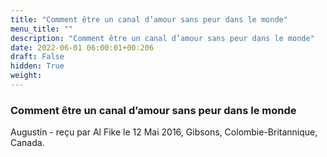 ```yaml
---
title: "Comment être un canal d’amour sans peur dans le monde"
menu_title: ""
description: "Comment être un canal d’amour sans peur dans le monde"
date: 2022-06-01 06:00:01+00:206
draft: False
hidden: True
weight:
---
```

### Comment être un canal d’amour sans peur dans le monde

Augustin - reçu par Al Fike le 12 Mai 2016, Gibsons, Colombie-Britannique, Canada.



